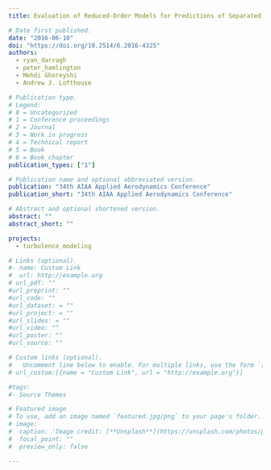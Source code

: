 ```yaml
---
title: Evaluation of Reduced-Order Models for Predictions of Separated and Vortical Flows

# Date first published.
date: "2016-06-10"
doi: "https://doi.org/10.2514/6.2016-4325"
authors:
  - ryan_darragh
  - peter_hamlington
  - Mehdi Ghoreyshi
  - Andrew J. Lofthouse

# Publication type.
# Legend:
# 0 = Uncategorized
# 1 = Conference proceedings
# 2 = Journal
# 3 = Work in progress
# 4 = Technical report
# 5 = Book
# 6 = Book chapter
publication_types: ["1"]

# Publication name and optional abbreviated version.
publication: "34th AIAA Applied Aerodynamics Conference"
publication_short: "34th AIAA Applied Aerodynamics Conference"

# Abstract and optional shortened version.
abstract: ""
abstract_short: ""

projects:
  - turbulence_modeling

# Links (optional).
#- name: Custom Link
#  url: http://example.org
# url_pdf: ""
#url_preprint: ""
#url_code: ""
#url_dataset: = ""
#url_project: = ""
#url_slides: = ""
#url_video: ""
#url_poster: ""
#url_source: ""

# Custom links (optional).
#   Uncomment line below to enable. For multiple links, use the form `[{...}, {...}, {...}]`.
# url_custom:[{name = "Custom Link", url = "http://example.org"}]

#tags:
#- Source Themes

# Featured image
# To use, add an image named `featured.jpg/png` to your page's folder.
# image:
#  caption: 'Image credit: [**Unsplash**](https://unsplash.com/photos/pLCdAaMFLTE)'
#  focal_point: ""
#  preview_only: false

---
```

